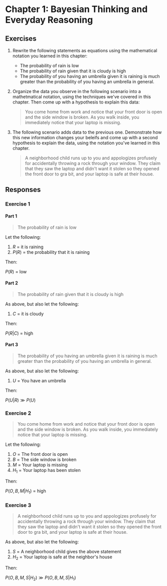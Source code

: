 #  Chapter 1: Bayesian Thinking and Everyday Reasoning

## Exercises

1.  Rewrite the following statements as equations using the mathematical notation you learned in this chapter: 
    * The probability of rain is low 
    * The probability of rain given that it is cloudy is high 
    * The probability of you having an umbrella given it is raining is much greater than the probability of you having an umbrella in general.

2.  Organize the data you observe in the following scenario into a mathetmatical notation, using the techniques we've covered in this
    chapter.  Then come up with a hypothesis to explain this data:

    >  You come home from work and notice that your front door is open and the side window is broken.  As you walk inside, you immediately notice that your laptop is missing.

3.  The following scenario adds data to the previous one.  Demonstrate how this new information changes your beleifs and come up with a 
    second hypothesis to explain the data, using the notation you've learned in this chapter.
    
    >A neighborhood child runs up to you and appologizes profusely for accidentally throwing a rock through your window.  They claim that they saw the laptop and didn't want it stolen so they opened the front door to gra bit, and your laptop is safe at their house.

## Responses

###  Exercise 1
#### Part 1 

>  The probability of rain is low

Let the following:

1.  $R$ = it is raining
2.  $P(R)$ = the probability that it is raining

Then:

$P(R)$ = low

#### Part 2

>  The probability of rain given that it is cloudy is high

As above, but also let the following:
1.  $C$ = it is cloudy

Then:

$P(R|C)$ = high

#### Part 3

>  The probability of you having an umbrella given it is raining is much greater than the probability of you having an umbrella in general.

As above, but also let the following:

1.  $U$ = You have an umbrella

Then:

$P(U|R) \gg P(U)$

### Exercise 2

>  You come home from work and notice that your front door is open and the side window is broken.  As you walk inside, you immediately notice that your laptop is missing.

Let the following:

1.  $O$ = The front door is open
2.  $B$ = The side window is broken
3.  $M$ = Your laptop is missing
4.  $H_1$ = Your laptop has been stolen 

Then:

$P(O, B, M | H_1)$ = high 

### Exercise 3

>  A neighborhood child runs up to you and appologizes profusely for accidentally throwing a rock through your window.  They claim that 
   they  saw the laptop and didn't want it stolen so they opened the front door to gra bit, and your laptop is safe at their house.

As above, but also let the following:

1. $S$ = A neighborhood child gives the above statement
2. $H_2$ = Your laptop is safe at the neighbor's house

Then:

$P(O, B, M, S| H_2) \gg P(O, B,M, S | H_1)$
